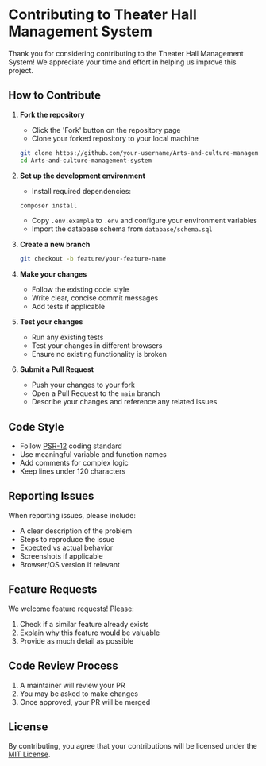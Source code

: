 # Contributing to Theater Hall Management System

Thank you for considering contributing to the Theater Hall Management System! We appreciate your time and effort in helping us improve this project.

## How to Contribute

1. **Fork the repository**
   - Click the 'Fork' button on the repository page
   - Clone your forked repository to your local machine
   ```bash
   git clone https://github.com/your-username/Arts-and-culture-management-system.git
   cd Arts-and-culture-management-system
   ```

2. **Set up the development environment**
   - Install required dependencies:
   ```bash
   composer install
   ```
   - Copy `.env.example` to `.env` and configure your environment variables
   - Import the database schema from `database/schema.sql`

3. **Create a new branch**
   ```bash
   git checkout -b feature/your-feature-name
   ```

4. **Make your changes**
   - Follow the existing code style
   - Write clear, concise commit messages
   - Add tests if applicable

5. **Test your changes**
   - Run any existing tests
   - Test your changes in different browsers
   - Ensure no existing functionality is broken

6. **Submit a Pull Request**
   - Push your changes to your fork
   - Open a Pull Request to the `main` branch
   - Describe your changes and reference any related issues

## Code Style

- Follow [PSR-12](https://www.php-fig.org/psr/psr-12/) coding standard
- Use meaningful variable and function names
- Add comments for complex logic
- Keep lines under 120 characters

## Reporting Issues

When reporting issues, please include:
- A clear description of the problem
- Steps to reproduce the issue
- Expected vs actual behavior
- Screenshots if applicable
- Browser/OS version if relevant

## Feature Requests

We welcome feature requests! Please:
1. Check if a similar feature already exists
2. Explain why this feature would be valuable
3. Provide as much detail as possible

## Code Review Process

1. A maintainer will review your PR
2. You may be asked to make changes
3. Once approved, your PR will be merged

## License

By contributing, you agree that your contributions will be licensed under the [MIT License](LICENSE).
